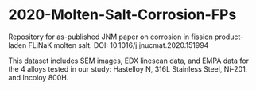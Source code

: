 # 2020-Molten-Salt-Corrosion-FPs
Repository for as-published JNM paper on corrosion in fission product-laden FLiNaK molten salt.
DOI: 10.1016/j.jnucmat.2020.151994

This dataset includes SEM images, EDX linescan data, and EMPA data for the 4 alloys tested in our study: Hastelloy N, 316L Stainless Steel, Ni-201, and Incoloy 800H. 



